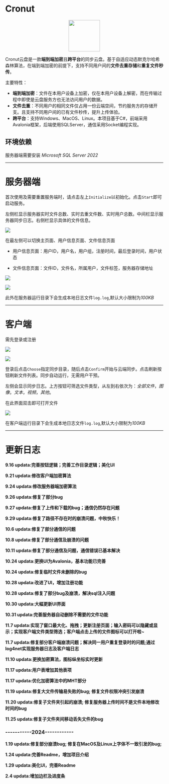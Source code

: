 # Cronut

<p align="center">
  <img src="img/logo.png" width=100 />
</p>

Cronut云盘是一款**端到端加密**且**跨平台**的同步云盘。基于自适应动态默克尔哈希森林算法，在端到端加密的前提下，支持不同用户间的**文件去重存储**和**重复文件秒传**。

主要特性：

- **端到端加密**：文件在本用户设备上加密，仅在本用户设备上解密，而在传输过程中即使是云盘服务方也无法访问用户的数据。
- **文件去重**：不同用户的相同文件仅占用一份云端空间，节约服务方的存储开支。且支持不同用户间的已有文件秒传，提升上传体验。
- **跨平台**：支持Windows、MacOS、Linux。本项目基于C#，前端采用Avalonia框架，后端使用SQLServer，通信采用Socket编程实现。

## 环境依赖

服务器端需要安装 *Microsoft SQL Server 2022*

---
# 服务器端

首次使用及需要重置服务端时，请点击左上`Initialize`以初始化。点击`Start`即可启动服务。

左侧栏显示服务器实时文件总数、实时去重文件数、实时用户总数。中间栏显示服务器同步日志。右侧栏显示具体的文件信息。

![](img/Server_1.png)

在最左侧可以切换主页面、用户信息页面、文件信息页面

- 用户信息页面：用户ID，用户名，用户组，注册时间，最后登录时间，用户状态

- 文件信息页面：文件ID，文件名，所属用户，文件标签，服务器存储地址

![](img/Server_2.png)

![](img/Server_3.png)


此外在服务器运行目录下会生成本地日志文件`log.log`,默认大小限制为*100KB*

---

# 客户端
需先登录或注册


![](img/Client_1.png)

![](img/Client_2.png)


登录后点击`Choose`指定同步目录，随后点击`Confirm`开始与云端同步。点击刷新按钮刷新文件列表。同步自动运行，无需用户干预。

左侧会显示同步日志。上方按钮可筛选文件类型，从左到右依次为：*全部文件*，*图像*，*文本*，*视频*，*其他*。

在此界面双击即可打开文件


![](img/Client_3.png)

在客户端运行目录下会生成本地日志文件`log.log`,默认大小限制为*100KB*

---
# 更新日志

**9.16 updata:完善按钮逻辑；完善工作目录逻辑；美化UI**

**9.21 updata:修改客户端加密算法**

**9.24 updata:修改服务器端加密算法**

**9.26 updata:修复了部分bug**

**9.27 updata:修复了上传和下载的bug；通信仍然存在问题**

**9.29 updata:修复了路径不存在时的崩溃问题，中秋快乐！**

**10.6 updata:修复了部分通信的问题**

**10.8 updata:修复了部分通信及崩溃的问题**

**10.11 updata:修复了部分通信及问题，通信错误已基本解决**

**10.24 updata:更换UI为Avalonia，基本功能已完善**

**10.24 updata:修复临时文件未删除的bug**

**10.28 updata:改进了UI，增加注册功能**

**10.28 updata:修复了部分bug及崩溃，解决sql注入问题**

**10.30 updata:大幅更新UI界面**

**10.31 updata:完善服务器自动删除不需要的文件功能**

**11.7 updata:实现了窗口最大化、拖拽；更新注册页面；输入密码可以隐藏或显示；实现客户端文件类型筛选；客户端点击上传的文件图标可以打开啦~**

**11.7 updata:修复部分客户端崩溃问题；解决同一用户重复登录时的问题;通过log4net实现服务器日志及客户端日志**

**11.10 updata:更换加密算法，图标纵坐标实时更新**

**11.17 updata:用户表增加其他表项**

**11.17 updata:优化加密算法中的MHT部分**

**11.19 updata:修复大文件传输易失败的bug; 修复文件权限冲突引发崩溃**

**11.20 updata:修复子文件夹引起的崩溃; 修复服务器上传时间不是文件本地修改时间的bug**

**11.25 updata:修复子文件夹间移动丢失文件的bug**

### -----------2024------------

**1.19 updata:修复部分崩溃bug; 修复在MacOS及Linux上字体不一致引发的bug;**

**1.24 updata:完善Readme，增加项目介绍**

**1.29 updata:美化UI，完善Readme**

**2.4 updata:增加边栏及进度条**
